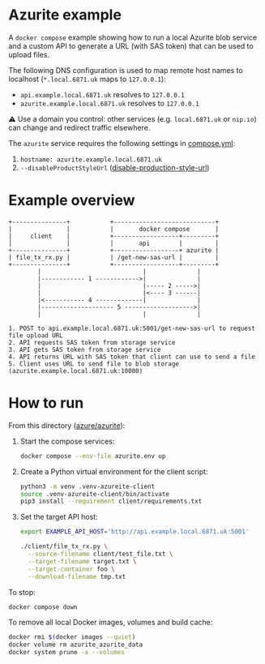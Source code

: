 # Azurite example

A `docker compose` example showing how to run a local Azurite blob service and
a custom API to generate a URL (with SAS token) that can be used to upload
files.

The following DNS configuration is used to map remote host names to localhost
(`*.local.6871.uk` maps to `127.0.0.1`):

* `api.example.local.6871.uk` resolves to `127.0.0.1`
* `azurite.example.local.6871.uk` resolves to `127.0.0.1`

⚠️ Use a domain you control: other services (e.g. `local.6871.uk` or `nip.io`)
can change and redirect traffic elsewhere.

The `azurite` service requires the following settings in [compose.yml](compose.yml):

1. `hostname: azurite.example.local.6871.uk`
2. `--disableProductStyleUrl` ([disable-production-style-url](https://learn.microsoft.com/en-us/azure/storage/common/storage-use-azurite?tabs=visual-studio%2Cblob-storage#disable-production-style-url))

# Example overview

```
+---------------+           +----------------------------+
|               |           |       docker compose       |
|     client    |           +------------------+---------+
|               |           |       api        |         |
+---------------+           +------------------+ azurite |
| file_tx_rx.py |           | /get-new-sas-url |         |                                                        
+---------------+           +------------------+---------+
        |                            |              |
        |------------ 1 ------------>|              |
        |                            |----- 2 ----->|
        |                            |<---- 3 ------|
        |<----------- 4 -------------|              |
        |-------------------- 5 ------------------->|
        |                            |              |

1. POST to api.example.local.6871.uk:5001/get-new-sas-url to request file upload URL
2. API requests SAS token from storage service
3. API gets SAS token from storage service
4. API returns URL with SAS token that client can use to send a file
5. Client uses URL to send file to blob storage (azurite.example.local.6871.uk:10000)
```

# How to run

From this directory ([azure/azurite](../../azure/azurite)):

1. Start the compose services:

    ```bash
    docker compose --env-file azurite.env up
    ```

2. Create a Python virtual environment for the client script: 

    ```bash
    python3 -m venv .venv-azureite-client
    source .venv-azureite-client/bin/activate
    pip3 install --requirement client/requirements.txt
    ```

3. Set the target API host:
 
    ```bash
    export EXAMPLE_API_HOST='http://api.example.local.6871.uk:5001' 
    
    ./client/file_tx_rx.py \
      --source-filename client/test_file.txt \
      --target-filename target.txt \
      --target-container foo \
      --download-filename tmp.txt
    ```

To stop: 

```bash
docker compose down
```

To remove all local Docker images, volumes and build cache:

```bash
docker rmi $(docker images --quiet) 
docker volume rm azurite_azurite_data
docker system prune -a --volumes
```

